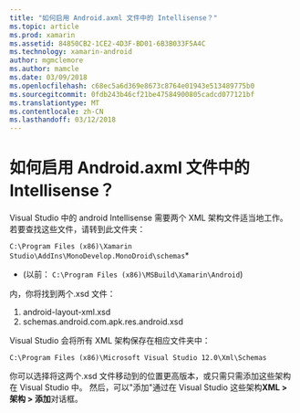 ```yaml
---
title: "如何启用 Android.axml 文件中的 Intellisense？"
ms.topic: article
ms.prod: xamarin
ms.assetid: 84850CB2-1CE2-4D3F-BD01-6B3B033F5A4C
ms.technology: xamarin-android
author: mgmclemore
ms.author: mamcle
ms.date: 03/09/2018
ms.openlocfilehash: c68ec5a6d369e8673c8764e01943e513489775b0
ms.sourcegitcommit: 0fdb243b46cf21be47584900805cadcd077121bf
ms.translationtype: MT
ms.contentlocale: zh-CN
ms.lasthandoff: 03/12/2018
---
```

# <a name="how-do-i-enable-intellisense-in-android-axml-files"></a>如何启用 Android.axml 文件中的 Intellisense？

Visual Studio 中的 android Intellisense 需要两个 XML 架构文件适当地工作。 若要查找这些文件，请转到此文件夹：

`C:\Program Files (x86)\Xamarin Studio\AddIns\MonoDevelop.MonoDroid\schemas`*

* (以前： `C:\Program Files (x86)\MSBuild\Xamarin\Android`)

内，你将找到两个.xsd 文件：

1. android-layout-xml.xsd
2. schemas.android.com.apk.res.android.xsd

Visual Studio 会将所有 XML 架构保存在相应文件夹中：

`C:\Program Files (x86)\Microsoft Visual Studio 12.0\Xml\Schemas`

你可以选择将这两个.xsd 文件移动到的位置更高版本，或只需只需添加这些架构在 Visual Studio 中。 然后，可以"添加"通过在 Visual Studio 这些架构**XML > 架构 > 添加**对话框。






